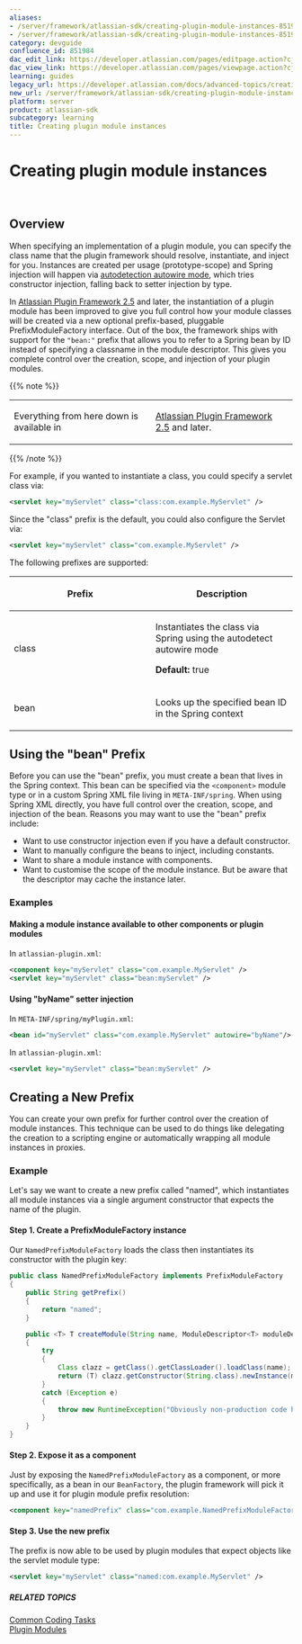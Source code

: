 ```yaml
---
aliases:
- /server/framework/atlassian-sdk/creating-plugin-module-instances-851984.html
- /server/framework/atlassian-sdk/creating-plugin-module-instances-851984.md
category: devguide
confluence_id: 851984
dac_edit_link: https://developer.atlassian.com/pages/editpage.action?cjm=wozere&pageId=851984
dac_view_link: https://developer.atlassian.com/pages/viewpage.action?cjm=wozere&pageId=851984
learning: guides
legacy_url: https://developer.atlassian.com/docs/advanced-topics/creating-plugin-module-instances
new_url: /server/framework/atlassian-sdk/creating-plugin-module-instances
platform: server
product: atlassian-sdk
subcategory: learning
title: Creating plugin module instances
---
```

# Creating plugin module instances

 

## Overview

When specifying an implementation of a plugin module, you can specify the class name that the plugin framework should resolve, instantiate, and inject for you. Instances are created per usage (prototype-scope) and Spring injection will happen via <a href="http://static.springsource.org/spring/docs/2.5.6/reference/beans.html#beans-factory-autowire" class="external-link">autodetection autowire mode</a>, which tries constructor injection, falling back to setter injection by type.

In [Atlassian Plugin Framework 2.5](https://developer.atlassian.com/pages/viewpage.action?pageId=852001) and later, the instantiation of a plugin module has been improved to give you full control how your module classes will be created via a new optional prefix-based, pluggable PrefixModuleFactory interface. Out of the box, the framework ships with support for the `"bean:"` prefix that allows you to refer to a Spring bean by ID instead of specifying a classname in the module descriptor. This gives you complete control over the creation, scope, and injection of your plugin modules.

{{% note %}}

<table>
<colgroup>
<col style="width: 50%" />
<col style="width: 50%" />
</colgroup>
<tbody>
<tr class="odd">
<td><p>Everything from here down is available in</p></td>
<td><p><a href="https://developer.atlassian.com/pages/viewpage.action?pageId=852001">Atlassian Plugin Framework 2.5</a> and later.</p></td>
</tr>
</tbody>
</table>

{{% /note %}}

For example, if you wanted to instantiate a class, you could specify a servlet class via:

``` xml
<servlet key="myServlet" class="class:com.example.MyServlet" />
```

Since the "class" prefix is the default, you could also configure the Servlet via:

``` xml
<servlet key="myServlet" class="com.example.MyServlet" />
```

The following prefixes are supported:

<table>
<colgroup>
<col style="width: 50%" />
<col style="width: 50%" />
</colgroup>
<thead>
<tr class="header">
<th><p>Prefix</p></th>
<th><p>Description</p></th>
</tr>
</thead>
<tbody>
<tr class="odd">
<td><p>class</p></td>
<td><p>Instantiates the class via Spring using the autodetect autowire mode</p>
<p><strong>Default:</strong> true</p></td>
</tr>
<tr class="even">
<td><p>bean</p></td>
<td><p>Looks up the specified bean ID in the Spring context</p></td>
</tr>
</tbody>
</table>

## Using the "bean" Prefix

Before you can use the "bean" prefix, you must create a bean that lives in the Spring context. This bean can be specified via the `<component>` module type or in a custom Spring XML file living in `META-INF/spring`. When using Spring XML directly, you have full control over the creation, scope, and injection of the bean. Reasons you may want to use the "bean" prefix include:

-   Want to use constructor injection even if you have a default constructor.
-   Want to manually configure the beans to inject, including constants.
-   Want to share a module instance with components.
-   Want to customise the scope of the module instance. But be aware that the descriptor may cache the instance later.

### Examples

#### Making a module instance available to other components or plugin modules

In `atlassian-plugin.xml`:

``` xml
<component key="myServlet" class="com.example.MyServlet" />
<servlet key="myServlet" class="bean:myServlet" />
```

#### Using "byName" setter injection

In `META-INF/spring/myPlugin.xml`:

``` xml
<bean id="myServlet" class="com.example.MyServlet" autowire="byName"/>
```

In `atlassian-plugin.xml`:

``` xml
<servlet key="myServlet" class="bean:myServlet" />
```

## Creating a New Prefix

You can create your own prefix for further control over the creation of module instances. This technique can be used to do things like delegating the creation to a scripting engine or automatically wrapping all module instances in proxies.

### Example

Let's say we want to create a new prefix called "named", which instantiates all module instances via a single argument constructor that expects the name of the plugin.

#### Step 1. Create a PrefixModuleFactory instance

Our `NamedPrefixModuleFactory` loads the class then instantiates its constructor with the plugin key:

``` java
public class NamedPrefixModuleFactory implements PrefixModuleFactory
{
    public String getPrefix()
    {
        return "named";
    }

    public <T> T createModule(String name, ModuleDescriptor<T> moduleDescriptor) throws PluginParseException
    {
        try
        {
            Class clazz = getClass().getClassLoader().loadClass(name);
            return (T) clazz.getConstructor(String.class).newInstance(moduleDescriptor.getPluginKey());
        }
        catch (Exception e)
        {
            throw new RuntimeException("Obviously non-production code here...", e);
        }
    }
}
```

#### Step 2. Expose it as a component

Just by exposing the `NamedPrefixModuleFactory` as a component, or more specifically, as a bean in our `BeanFactory`, the plugin framework will pick it up and use it for plugin module prefix resolution:

``` xml
<component key="namedPrefix" class="com.example.NamedPrefixModuleFactory" />
```

#### Step 3. Use the new prefix

The prefix is now able to be used by plugin modules that expect objects like the servlet module type:

``` xml
<servlet key="myServlet" class="named:com.example.MyServlet" />
```

##### RELATED TOPICS

[Common Coding Tasks](/server/framework/atlassian-sdk/common-coding-tasks)  
[Plugin Modules](/server/framework/atlassian-sdk/plugin-modules)














































































































































































































































































































